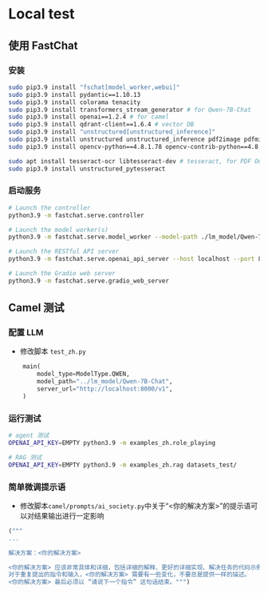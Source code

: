 # Local test



## 使用 FastChat



### 安装

```bash
sudo pip3.9 install "fschat[model_worker,webui]"
sudo pip3.9 install pydantic==1.10.13
sudo pip3.9 install colorama tenacity
sudo pip3.9 install transformers_stream_generator # for Qwen-7B-Chat
sudo pip3.9 install openai==1.2.4 # for camel
sudo pip3.9 install qdrant-client==1.6.4 # vector DB
sudo pip3.9 install "unstructured[unstructured_inference]"
sudo pip3.9 install unstructured unstructured_inference pdf2image pdfminer.six pikepdf pypdf pillow_heif
sudo pip3.9 install opencv-python==4.8.1.78 opencv-contrib-python==4.8.1.78

sudo apt install tesseract-ocr libtesseract-dev # tesseract, for PDF OCR
sudo pip3.9 install unstructured_pytesseract
```



### 启动服务

```bash
# Launch the controller
python3.9 -m fastchat.serve.controller

# Launch the model worker(s)
python3.9 -m fastchat.serve.model_worker --model-path ./lm_model/Qwen-7B-Chat

# Launch the RESTful API server
python3.9 -m fastchat.serve.openai_api_server --host localhost --port 8000

# Launch the Gradio web server
python3.9 -m fastchat.serve.gradio_web_server
```



## Camel 测试



### 配置 LLM

- 修改脚本 ```test_zh.py```

```python
    main(
        model_type=ModelType.QWEN,
        model_path="../lm_model/Qwen-7B-Chat",
        server_url="http://localhost:8000/v1",
    )
```



### 运行测试

```bash
# agent 测试
OPENAI_API_KEY=EMPTY python3.9 -m examples_zh.role_playing

# RAG 测试
OPENAI_API_KEY=EMPTY python3.9 -m examples_zh.rag datasets_test/
```



### 简单微调提示语

- 修改脚本```camel/prompts/ai_society.py```中关于“<你的解决方案>”的提示语可以对结果输出进行一定影响

```python
("""
...

解决方案：<你的解决方案>

<你的解决方案> 应该非常具体和详细，包括详细的解释、更好的详细实现、解决任务的代码示例，和详细的方案项目、步骤列表等。
对于重复提出的指令和输入，<你的解决方案> 需要有一些变化，不要总是提供一样的描述。
<你的解决方案> 最后必须以 “请说下一个指令” 这句话结束。""")
```
